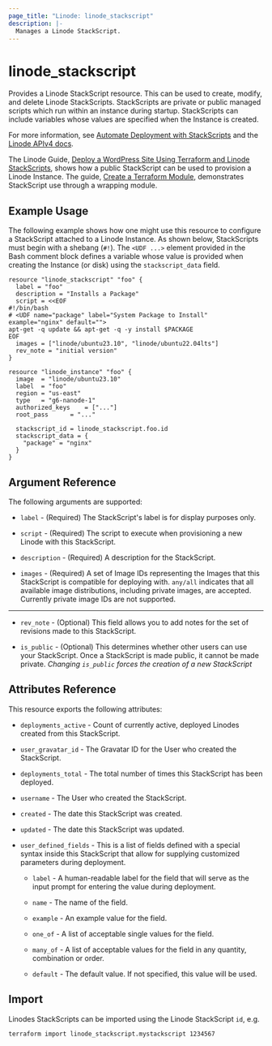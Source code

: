 ```yaml
---
page_title: "Linode: linode_stackscript"
description: |-
  Manages a Linode StackScript.
---
```


# linode\_stackscript

Provides a Linode StackScript resource.  This can be used to create, modify, and delete Linode StackScripts.  StackScripts are private or public managed scripts which run within an instance during startup.  StackScripts can include variables whose values are specified when the Instance is created.  

For more information, see [Automate Deployment with StackScripts](https://www.linode.com/docs/platform/stackscripts/) and the [Linode APIv4 docs](https://developers.linode.com/api/v4#tag/StackScripts).

The Linode Guide, [Deploy a WordPress Site Using Terraform and Linode StackScripts](https://www.linode.com/docs/applications/configuration-management/deploy-a-wordpress-site-using-terraform-and-linode-stackscripts/), shows how a public StackScript can be used to provision a Linode Instance.   The guide, [Create a Terraform Module](https://www.linode.com/docs/applications/configuration-management/create-terraform-module/), demonstrates StackScript use through a wrapping module.

## Example Usage

The following example shows how one might use this resource to configure a StackScript attached to a Linode Instance.  As shown below, StackScripts must begin with a shebang (`#!`).  The `<UDF ...>` element provided in the Bash comment block defines a variable whose value is provided when creating the Instance (or disk) using the `stackscript_data` field.

```hcl
resource "linode_stackscript" "foo" {
  label = "foo"
  description = "Installs a Package"
  script = <<EOF
#!/bin/bash
# <UDF name="package" label="System Package to Install" example="nginx" default="">
apt-get -q update && apt-get -q -y install $PACKAGE
EOF
  images = ["linode/ubuntu23.10", "linode/ubuntu22.04lts"]
  rev_note = "initial version"
}

resource "linode_instance" "foo" {
  image  = "linode/ubuntu23.10"
  label  = "foo"
  region = "us-east"
  type   = "g6-nanode-1"
  authorized_keys    = ["..."]
  root_pass      = "..."

  stackscript_id = linode_stackscript.foo.id
  stackscript_data = {
    "package" = "nginx"
  }
}
```

## Argument Reference

The following arguments are supported:

* `label` - (Required) The StackScript's label is for display purposes only.

* `script` - (Required) The script to execute when provisioning a new Linode with this StackScript.

* `description` - (Required) A description for the StackScript.

* `images` - (Required) A set of Image IDs representing the Images that this StackScript is compatible for deploying with. `any/all` indicates that all available image distributions, including private images, are accepted. Currently private image IDs are not supported.

- - -

* `rev_note` - (Optional) This field allows you to add notes for the set of revisions made to this StackScript.

* `is_public` - (Optional) This determines whether other users can use your StackScript. Once a StackScript is made public, it cannot be made private. *Changing `is_public` forces the creation of a new StackScript*

## Attributes Reference

This resource exports the following attributes:

* `deployments_active` - Count of currently active, deployed Linodes created from this StackScript.

* `user_gravatar_id` - The Gravatar ID for the User who created the StackScript.

* `deployments_total` - The total number of times this StackScript has been deployed.

* `username` - The User who created the StackScript.

* `created` - The date this StackScript was created.

* `updated` - The date this StackScript was updated.

* `user_defined_fields` - This is a list of fields defined with a special syntax inside this StackScript that allow for supplying customized parameters during deployment.

  * `label` - A human-readable label for the field that will serve as the input prompt for entering the value during deployment.

  * `name` - The name of the field.

  * `example` - An example value for the field.

  * `one_of` - A list of acceptable single values for the field.

  * `many_of` - A list of acceptable values for the field in any quantity, combination or order.

  * `default` - The default value. If not specified, this value will be used.

## Import

Linodes StackScripts can be imported using the Linode StackScript `id`, e.g.

```sh
terraform import linode_stackscript.mystackscript 1234567
```
